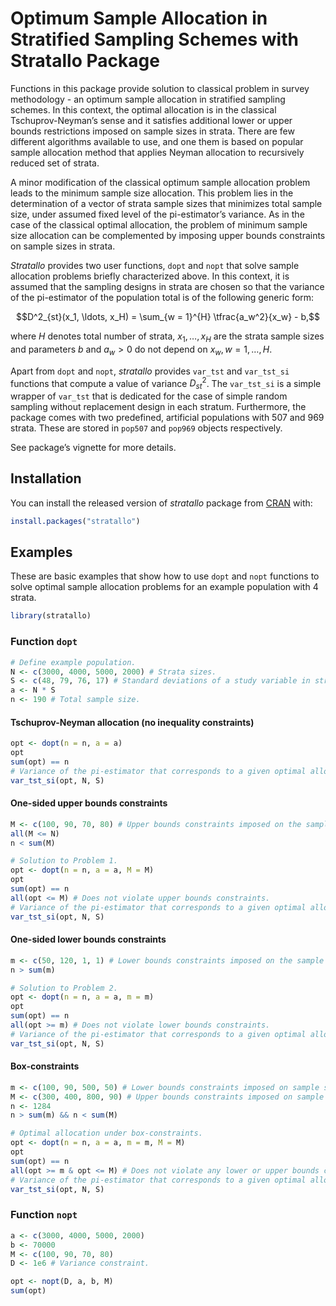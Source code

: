 
<!-- README.md is generated from README.Rmd. Please edit that file -->

# Optimum Sample Allocation in Stratified Sampling Schemes with Stratallo Package

<!-- badges: start -->
<!-- badges: end -->

Functions in this package provide solution to classical problem in
survey methodology - an optimum sample allocation in stratified sampling
schemes. In this context, the optimal allocation is in the classical
Tschuprov-Neyman’s sense and it satisfies additional lower or upper
bounds restrictions imposed on sample sizes in strata. There are few
different algorithms available to use, and one them is based on popular
sample allocation method that applies Neyman allocation to recursively
reduced set of strata.

A minor modification of the classical optimum sample allocation problem
leads to the minimum sample size allocation. This problem lies in the
determination of a vector of strata sample sizes that minimizes total
sample size, under assumed fixed level of the pi-estimator’s variance.
As in the case of the classical optimal allocation, the problem of
minimum sample size allocation can be complemented by imposing upper
bounds constraints on sample sizes in strata.

*Stratallo* provides two user functions, `dopt` and `nopt` that solve
sample allocation problems briefly characterized above. In this context,
it is assumed that the sampling designs in strata are chosen so that the
variance of the pi-estimator of the population total is of the following
generic form:

$$D^2_{st}(x_1, \ldots, x_H) = \sum_{w = 1}^{H} \tfrac{a_w^2}{x_w} - b,$$

where $H$ denotes total number of strata, $x_1, \ldots, x_H$ are the strata
sample sizes and parameters $b$ and $a_w > 0$ do not depend on
$x_w,\, w = 1, \ldots, H$.

Apart from `dopt` and `nopt`, *stratallo* provides `var_tst` and `var_tst_si`
functions that compute a value of variance $D^2_{st}$. The `var_tst_si` is a
simple wrapper of `var_tst` that is dedicated for the case of simple random
sampling without replacement design in each stratum.
Furthermore, the package comes with two predefined, artificial populations with
507 and 969 strata. These are stored in `pop507` and `pop969` objects
respectively.

See package’s vignette for more details.

## Installation

You can install the released version of *stratallo* package from
[CRAN](https://CRAN.R-project.org) with:

``` r
install.packages("stratallo")
```

## Examples

These are basic examples that show how to use `dopt` and `nopt`
functions to solve optimal sample allocation problems for an example
population with 4 strata.

``` r
library(stratallo)
```

### Function `dopt`

``` r
# Define example population.
N <- c(3000, 4000, 5000, 2000) # Strata sizes.
S <- c(48, 79, 76, 17) # Standard deviations of a study variable in strata.
a <- N * S
n <- 190 # Total sample size.
```

#### Tschuprov-Neyman allocation (no inequality constraints)

``` r
opt <- dopt(n = n, a = a)
opt
sum(opt) == n
# Variance of the pi-estimator that corresponds to a given optimal allocation.
var_tst_si(opt, N, S)
```

#### One-sided upper bounds constraints

``` r
M <- c(100, 90, 70, 80) # Upper bounds constraints imposed on the sample sizes in strata.
all(M <= N)
n < sum(M)

# Solution to Problem 1.
opt <- dopt(n = n, a = a, M = M)
opt
sum(opt) == n
all(opt <= M) # Does not violate upper bounds constraints.
# Variance of the pi-estimator that corresponds to a given optimal allocation.
var_tst_si(opt, N, S)
```

#### One-sided lower bounds constraints

``` r
m <- c(50, 120, 1, 1) # Lower bounds constraints imposed on the sample sizes in strata.
n > sum(m)

# Solution to Problem 2.
opt <- dopt(n = n, a = a, m = m)
opt
sum(opt) == n
all(opt >= m) # Does not violate lower bounds constraints.
# Variance of the pi-estimator that corresponds to a given optimal allocation.
var_tst_si(opt, N, S)
```

#### Box-constraints

``` r
m <- c(100, 90, 500, 50) # Lower bounds constraints imposed on sample sizes in strata.
M <- c(300, 400, 800, 90) # Upper bounds constraints imposed on sample sizes in strata.
n <- 1284
n > sum(m) && n < sum(M)

# Optimal allocation under box-constraints.
opt <- dopt(n = n, a = a, m = m, M = M)
opt
sum(opt) == n
all(opt >= m & opt <= M) # Does not violate any lower or upper bounds constraints.
# Variance of the pi-estimator that corresponds to a given optimal allocation.
var_tst_si(opt, N, S)
```

### Function `nopt`

``` r
a <- c(3000, 4000, 5000, 2000)
b <- 70000
M <- c(100, 90, 70, 80)
D <- 1e6 # Variance constraint.

opt <- nopt(D, a, b, M)
sum(opt)
```
